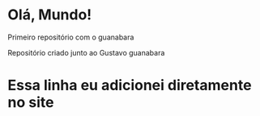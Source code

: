 # Olá, Mundo!
 Primeiro repositório com o guanabara


Repositório criado junto ao Gustavo guanabara

# Essa linha eu adicionei diretamente no site
